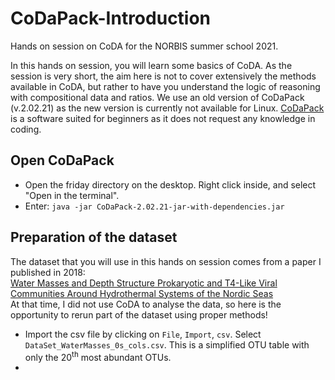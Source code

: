 # CoDaPack-Introduction
Hands on session on CoDA for the NORBIS summer school 2021.

In this hands on session, you will learn some basics of CoDA. As the session is very short, the aim here is not to cover extensively the methods available in CoDA, but rather to have you understand the logic of reasoning with compositional data and ratios. We use an old version of CoDaPack (v.2.02.21) as the new version is currently not available for Linux. [CoDaPack](http://ima.udg.edu/codapack/) is a software suited for beginners as it does not request any knowledge in coding.

## Open CoDaPack
- Open the friday directory on the desktop. Right click inside, and select "Open in the terminal".
- Enter: `java -jar CoDaPack-2.02.21-jar-with-dependencies.jar`

## Preparation of the dataset
The dataset that you will use in this hands on session comes from a paper I published in 2018: </br> [Water Masses and Depth Structure Prokaryotic and T4-Like Viral Communities Around Hydrothermal Systems of the Nordic Seas](https://www.frontiersin.org/articles/10.3389/fmicb.2018.01002/full) </br>
At that time, I did not use CoDA to analyse the data, so here is the opportunity to rerun part of the dataset using proper methods!
- Import the csv file by clicking on `File`, `Import`, `csv`. Select `DataSet_WaterMasses_0s_cols.csv`. This is a simplified OTU table with only the 20<sup>th</sup> most abundant OTUs.
- 
